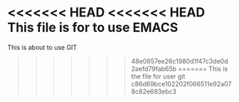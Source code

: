 <<<<<<< HEAD
<<<<<<< HEAD
This file is for to use EMACS 
=======
This is about to use GIT 
>>>>>>> 48e0857ee26c1980d1f47c3de0d2aefd79fab65b
=======
This is the file for user git 
>>>>>>> c86d69bce102202f066511e92a078c82e693ebc3
